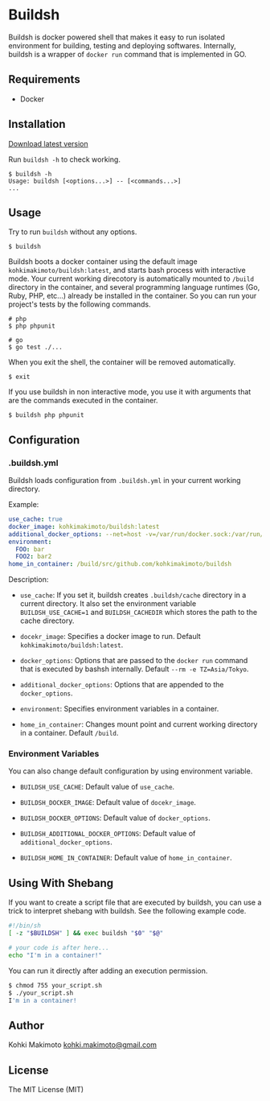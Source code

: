 # Buildsh

Buildsh is docker powered shell that makes it easy to run isolated environment for building, testing and deploying softwares.
Internally, buildsh is a wrapper of `docker run` command that is implemented in GO.

## Requirements

* Docker

## Installation

[Download latest version](https://github.com/kohkimakimoto/buildsh/releases/latest)

Run `buildsh -h` to check working.

```
$ buildsh -h
Usage: buildsh [<options...>] -- [<commands...>]
...
```

## Usage

Try to run `buildsh` without any options.

```
$ buildsh
```

Buildsh boots a docker container using the default image `kohkimakimoto/buildsh:latest`, and starts bash process with interactive mode.
Your current working direcotory is automatically mounted to `/build` directory in the container, and several programming language runtimes (Go, Ruby, PHP, etc...) already be installed in the container. 
So you can run your project's tests by the following commands.

```
# php
$ php phpunit

# go
$ go test ./...
```

When you exit the shell, the container will be removed automatically.

```
$ exit
```

If you use buildsh in non interactive mode, you use it with arguments that are the commands executed in the container.

```
$ buildsh php phpunit
```

## Configuration

### .buildsh.yml

Buildsh loads configuration from `.buildsh.yml` in your current working directory. 

Example:

```yaml
use_cache: true
docker_image: kohkimakimoto/buildsh:latest
additional_docker_options: --net=host -v=/var/run/docker.sock:/var/run/docker.sock
environment:
  FOO: bar
  FOO2: bar2
home_in_container: /build/src/github.com/kohkimakimoto/buildsh
```

Description:

* `use_cache`: If you set it, buildsh creates `.buildsh/cache` directory in a current directory. It also set the environment variable `BUILDSH_USE_CACHE=1` and `BUILDSH_CACHEDIR` which stores the path to the cache directory.

* `docekr_image`: Specifies a docker image to run. Default `kohkimakimoto/buildsh:latest`.

* `docker_options`: Options that are passed to the `docker run` command that is executed by bashsh internally. Default `--rm -e TZ=Asia/Tokyo`.

* `additional_docker_options`: Options that are appended to the `docker_options`.

* `environment`: Specifies environment variables in a container. 

* `home_in_container`: Changes mount point and current working directory in a container. Default `/build`.

### Environment Variables

You can also change default configuration by using environment variable.

* `BUILDSH_USE_CACHE`: Default value of `use_cache`.

* `BUILDSH_DOCKER_IMAGE`: Default value of `docekr_image`.

* `BUILDSH_DOCKER_OPTIONS`: Default value of `docker_options`.

* `BUILDSH_ADDITIONAL_DOCKER_OPTIONS`: Default value of `additional_docker_options`.

* `BUILDSH_HOME_IN_CONTAINER`: Default value of `home_in_container`.

## Using With Shebang

If you want to create a script file that are executed by buildsh, you can use a trick to interpret shebang with buildsh. See the following example code.

```sh
#!/bin/sh
[ -z "$BUILDSH" ] && exec buildsh "$0" "$@"

# your code is after here...
echo "I'm in a container!"
```

You can run it directly after adding an execution permission.

```sh
$ chmod 755 your_script.sh
$ ./your_script.sh
I'm in a container!
```

## Author

Kohki Makimoto <kohki.makimoto@gmail.com>

## License

The MIT License (MIT)
